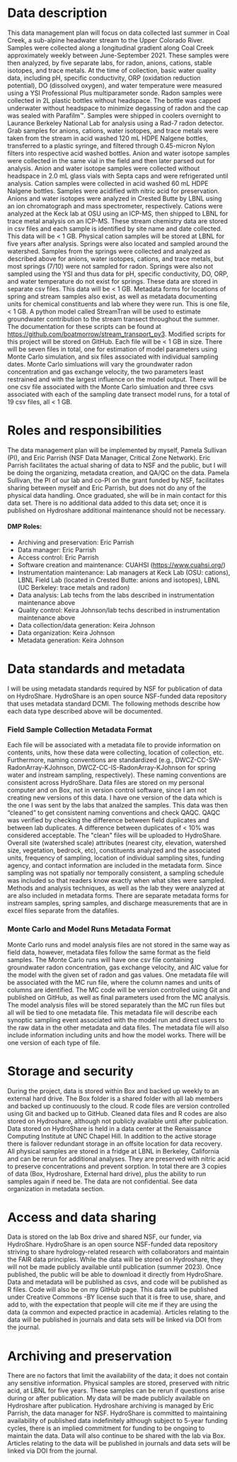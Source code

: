 # Data description
This data management plan will focus on data collected last summer in Coal Creek, a sub-alpine headwater stream to the Upper Colorado River. Samples were collected along a longitudinal gradient along Coal Creek approximately weekly between June-September 2021. These samples were then analyzed, by five separate labs, for radon, anions, cations, stable isotopes, and trace metals. At the time of collection, basic water quality data, including pH, specific conductivity, ORP (oxidation reduction potential), DO (dissolved oxygen), and water temperature were measured using a YSI Professional Plus multiparameter sonde.
Radon samples were collected in 2L plastic bottles without headspace. The bottle was capped underwater without headspace to minimize degassing of radon and the cap was sealed with Parafilm™. Samples were shipped in coolers overnight to Laurance Berkeley National Lab for analysis using a Rad-7 radon detector.
Grab samples for anions, cations, water isotopes, and trace metals were taken from the stream in acid washed 120 mL HDPE Nalgene bottles, transferred to a plastic syringe, and filtered through 0.45-micron Nylon filters into respective acid washed bottles. Anion and water isotope samples were collected in the same vial in the field and then later parsed out for analysis. Anion and water isotope samples were collected without headspace in 2.0 mL glass vials with Septa caps and were refrigerated until analysis. Cation samples were collected in acid washed 60 mL HDPE Nalgene bottles. Samples were acidified with nitric acid for preservation. Anions and water isotopes were analyzed in Crested Butte by LBNL using an ion chromatograph and mass spectrometer, respectively. Cations were analyzed at the Keck lab at OSU using an ICP-MS, then shipped to LBNL for trace metal analysis on an ICP-MS. These stream chemistry data are stored in csv files and each sample is identified by site name and date collected. This data will be < 1 GB. Physical cation samples will be stored at LBNL for five years after analysis.
Springs were also located and sampled around the watershed. Samples from the springs were collected and analyzed as described above for anions, water isotopes, cations, and trace metals, but most springs (7/10) were not sampled for radon. Springs were also not sampled using the YSI and thus data for pH, specific conductivity, DO, ORP, and water temperature do not exist for springs. These data are stored in separate csv files. This data will be < 1 GB. Metadata forms for locations of spring and stream samples also exist, as well as metadata documenting units for chemical constituents and lab where they were run. This is one file, < 1 GB.
A python model called StreamTran will be used to estimate groundwater contribution to the stream transect throughout the summer. The documentation for these scripts can be found at https://github.com/boatmorrow/stream_transport_py3. Modified scripts for this project will be stored on GitHub. Each file will be < 1 GB in size. There will be seven files in total, one for estimation of model parameters using Monte Carlo simulation, and six files associated with individual sampling dates. Monte Carlo simluations will vary the groundwater radon concentration and gas exchange velocity, the two parameters least restrained and with the largest influence on the model output. There will be one csv file associated with the Monte Carlo simluation and three csvs associated with each of the sampling date transect model runs, for a total of 19 csv files, all < 1 GB.

# Roles and responsibilities
The data management plan will be implemented by myself, Pamela Sullivan (PI), and Eric Parrish (NSF Data Manager, Critical Zone Network). Eric Parrish facilitates the actual sharing of data to NSF and the public, but I will be doing the organizing, metadata creation, and QA/QC on the data. Pamela Sullivan, the PI of our lab and co-PI on the grant funded by NSF, facilitates sharing between myself and Eric Parrish, but does not do any of the physical data handling. Once graduated, she will be in main contact for this data set. There is no additional data added to this data set; once it is published on Hydroshare additional maintenance should not be necessary. 

#### DMP Roles:
- Archiving and preservation: Eric Parrish
- Data manager: Eric Parrish
- Access control: Eric Parrish
- Software creation and maintenance: CUAHSI (https://www.cuahsi.org/)
- Instrumentation maintenance: Lab managers at Keck Lab (OSU: cations), LBNL Field Lab (located in Crested Butte: anions and isotopes), LBNL (UC Berkeley: trace metals and radon)
- Data analysis: Lab techs from the labs described in instrumentation maintenance above
- Quality control: Keira Johnson/lab techs described in instrumentation maintenance above
- Data collection/data generation: Keira Johnson
- Data organization: Keira Johnson
- Metadata generation: Keira Johnson

# Data standards and metadata
I will be using metadata standards required by NSF for publication of data on HydroShare. HydroShare is an open source NSF-funded data repository that uses metadata standard DCMI. The following methods describe how each data type described above will be documented.

### Field Sample Collection Metadata Format
Each file will be associated with a metadata file to provide information on contents, units, how these data were collecting, location of collection, etc. Furthermore, naming conventions are standardized (e.g., DWCZ-CC-SW-RadonArray-KJohnson, DWCZ-CC-IS-RadonArray-KJohnson for spring water and instream sampling, respectively). These naming conventions are consistent across HydroShare. Data files are stored on my personal computer and on Box, not in version control software, since I am not creating new versions of this data. I have one version of the data which is the one I was sent by the labs that analzed the samples. This data was then “cleaned” to get consistent naming conventions and check QAQC. QAQC was verified by checking the difference between field duplicates and between lab duplicates. A difference between duplicates of < 10% was considered acceptable. The "clean" files will be uploaded to HydroShare. Overall site (watershed scale) attributes (nearest city, elevation, watershed size, vegetation, bedrock, etc), constituents analyzed and the associated units, frequency of sampling, location of individual sampling sites, funding agency, and contact information are included in the metadata form. Since sampling was not spatially nor temporally consistent, a sampling schedule was included so that readers know exactly when what sites were sampled. Methods and analysis techniques, as well as the lab they were analyzed at are also included in metadata forms. There are separate metadata forms for instream samples, spring samples, and discharge measurements that are in excel files separate from the datafiles.

### Monte Carlo and Model Runs Metadata Format
Monte Carlo runs and model analysis files are not stored in the same way as field data, however, metadata files follow the same format as the field samples. The Monte Carlo runs will have one csv file containing groundwater radon concentration, gas exchange velocity, and AIC value for the model with the given set of radon and gas values. One metadata file will be associated with the MC run file, where the column names and units of columns are identified. The MC code will be version controlled using Git and published on GitHub, as well as final parameters used from the MC analysis. The model analysis files will be stored separately than the MC run files but all will be tied to one metadata file. This metadata file will describe each synoptic sampling event associated with the model run and direct users to the raw data in the other metadata and data files. The metadata file will also include information including units and how the model works. There will be one version of each type of file.

# Storage and security
During the project, data is stored within Box and backed up weekly to an external hard drive. The Box folder is a shared folder with all lab members and backed up continuously to the cloud. R code files are version controlled using Git and backed up to GitHub. Cleaned data files and R codes are also stored on Hydroshare, although not publicly available until after publication. Data stored on HydroShare is held in a data center at the Renaissance Computing Institute at UNC Chapel Hill. In addition to the active storage there is failover redundant storage in an offsite location for data recovery. All physical samples are stored in a fridge at LBNL in Berkeley, California and can be rerun for additional analyses. They are preserved with nitric acid to preserve concentrations and prevent sorption. In total there are 3 copies of data (Box, Hydroshare, External hard drive), plus the ability to run samples again if need be. The data are not confidential. See data organization in metadata section.

# Access and data sharing
Data is stored on the lab Box drive and shared NSF, our funder, via HydroShare. HydroShare is an open source NSF-funded data repository striving to share hydrology-related research with collaborators and maintain the FAIR data principles. While the data will be stored on Hydroshare, they will not be made publicly available until publication (summer 2023). Once published, the public will be able to download it directly from HydroShare. Data and metadata will be published as csvs, and code will be published as R files. Code will also be on my GitHub page. This data will be published under Creative Commons -BY license such that it is free to use, share, and add to, with the expectation that people will cite me if they are using the data (a common and expected practice in academia). Articles relating to the data will be published in journals and data sets will be linked via DOI from the journal.

# Archiving and preservation
There are no factors that limit the availability of the data; it does not contain any sensitive information. Physical samples are stored, preserved with nitric acid, at LBNL for five years. These samples can be rerun if questions arise during or after publication. My data will be made publicly available on Hydroshare after publication. Hydroshare archiving is managed by Eric Parrish, the data manager for NSF. HydroShare is committed to maintaining availability of published data indefinitely although subject to 5-year funding cycles, there is an implied commitment for funding to be ongoing to maintain the data. Data will also continue to be shared with the lab via Box. Articles relating to the data will be published in journals and data sets will be linked via DOI from the journal.
